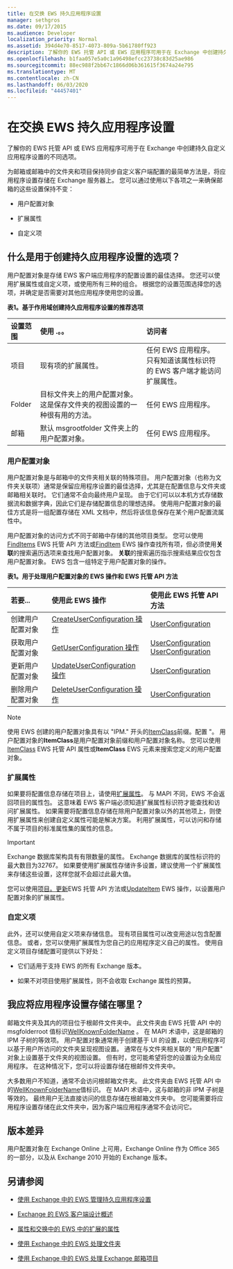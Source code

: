 ```yaml
---
title: 在交换 EWS 持久应用程序设置
manager: sethgros
ms.date: 09/17/2015
ms.audience: Developer
localization_priority: Normal
ms.assetid: 394d4e70-8517-4073-809a-5b61780ff923
description: 了解你的 EWS 托管 API 或 EWS 应用程序可用于在 Exchange 中创建持久自定义应用程序设置的不同选项。
ms.openlocfilehash: b1faa057e5a0c1a96498efcc23738c83d25ae986
ms.sourcegitcommit: 88ec988f2bb67c1866d06b361615f3674a24e795
ms.translationtype: MT
ms.contentlocale: zh-CN
ms.lasthandoff: 06/03/2020
ms.locfileid: "44457401"
---
```

# <a name="persistent-application-settings-in-ews-in-exchange"></a>在交换 EWS 持久应用程序设置

了解你的 EWS 托管 API 或 EWS 应用程序可用于在 Exchange 中创建持久自定义应用程序设置的不同选项。
  

  
为邮箱或邮箱中的文件夹和项目保持同步自定义客户端配置的最简单方法是，将应用程序设置存储在 Exchange 服务器上。 您可以通过使用以下各项之一来确保邮箱的这些设置保持不变： 
  
- 用户配置对象
    
- 扩展属性
    
- 自定义项
    
## <a name="what-are-my-options-for-creating-persistent-application-settings"></a>什么是用于创建持久应用程序设置的选项？
<a name="Options"> </a>

用户配置对象是存储 EWS 客户端应用程序的配置设置的最佳选择。 您还可以使用扩展属性或自定义项，或使用所有三种的组合。 根据您的设置范围选择您的选项，并确定是否需要对其他应用程序使用您的设置。
  
**表1。基于作用域创建持久应用程序设置的推荐选项**

|**设置范围**|**使用 .。。**|**访问者**|
|:-----|:-----|:-----|
|项目  <br/> |现有项的扩展属性。  <br/> |任何 EWS 应用程序。 只有知道该属性标识符的 EWS 客户端才能访问扩展属性。  <br/> |
|Folder  <br/> |目标文件夹上的用户配置对象。 这是保存文件夹的视图设置的一种很有用的方法。  <br/> |任何 EWS 应用程序。  <br/> |
|邮箱  <br/> |默认 msgrootfolder 文件夹上的用户配置对象。  <br/> |任何 EWS 应用程序。  <br/> |
   
### <a name="user-configuration-objects"></a>用户配置对象
<a name="UserConfig"> </a>

用户配置对象是与邮箱中的文件夹相关联的特殊项目。 用户配置对象（也称为文件夹关联项）通常是保留应用程序设置的最佳选择，尤其是在配置信息与文件夹或邮箱相关联时。 它们通常不会向最终用户呈现。 由于它们可以以本机方式存储数据流和数据字典，因此它们是存储配置信息的理想选择。 使用用户配置对象的最佳方式是将一组配置存储在 XML 文档中，然后将该信息保存在某个用户配置流属性中。
  
用户配置对象的访问方式不同于邮箱中存储的其他项目类型。 您可以使用[FindItems](https://msdn.microsoft.com/library/microsoft.exchange.webservices.data.exchangeservice.finditems%28v=EXCHG.80%29.aspx) EWS 托管 API 方法或[FindItem](https://msdn.microsoft.com/library/ebad6aae-16e7-44de-ae63-a95b24539729%28Office.15%29.aspx) EWS 操作查找所有项，但必须使用**关联**的搜索遍历选项来查找用户配置对象。 **关联**的搜索遍历指示搜索结果应仅包含用户配置对象。 EWS 包含一组特定于用户配置对象的操作。 
  
**表1。用于处理用户配置对象的 EWS 操作和 EWS 托管 API 方法**

|**若要...**|**使用此 EWS 操作**|**使用此 EWS 托管 API 方法**|
|:-----|:-----|:-----|
|创建用户配置对象  <br/> |[CreateUserConfiguration 操作](https://msdn.microsoft.com/library/eb5b8ab6-9743-481c-aac9-f9aa889bd353%28Office.15%29.aspx) <br/> |[UserConfiguration](https://msdn.microsoft.com/library/microsoft.exchange.webservices.data.userconfiguration.save%28v=exchg.80%29.aspx) <br/> |
|获取用户配置对象  <br/> |[GetUserConfiguration 操作](https://msdn.microsoft.com/library/71d50e3c-92bd-435f-8118-b28bb85f8138%28Office.15%29.aspx) <br/> |[UserConfiguration](https://msdn.microsoft.com/library/microsoft.exchange.webservices.data.userconfiguration.bind%28v=exchg.80%29.aspx) <br/> [UserConfiguration](https://msdn.microsoft.com/library/microsoft.exchange.webservices.data.userconfiguration.load%28v=exchg.80%29.aspx) <br/> |
|更新用户配置对象  <br/> |[UpdateUserConfiguration 操作](https://msdn.microsoft.com/library/eda73b62-6a3a-43ae-8fd9-f30892811f27%28Office.15%29.aspx) <br/> |[UserConfiguration](https://msdn.microsoft.com/library/microsoft.exchange.webservices.data.userconfiguration.bind%28v=exchg.80%29.aspx) <br/> |
|删除用户配置对象  <br/> |[DeleteUserConfiguration 操作](https://msdn.microsoft.com/library/93e44690-be2d-4fdb-96a8-4ded3c193aed%28Office.15%29.aspx) <br/> |[UserConfiguration](https://msdn.microsoft.com/library/microsoft.exchange.webservices.data.userconfiguration.delete%28v=exchg.80%29.aspx) <br/> |
   
> [!NOTE]
> 使用 EWS 创建的用户配置对象具有以 "IPM." 开头的[ItemClass](https://msdn.microsoft.com/library/56020078-50b4-4880-894a-a9f234033cfb%28Office.15%29.aspx)前缀。配置 "。 用户配置对象的**ItemClass**是用户配置对象前缀和用户配置对象名称。 您可以使用[ItemClass](https://msdn.microsoft.com/library/microsoft.exchange.webservices.data.userconfiguration.delete%28v=exchg.80%29.aspx) EWS 托管 API 属性或**ItemClass** EWS 元素来搜索您定义的用户配置对象。 
  
### <a name="extended-properties"></a>扩展属性
<a name="ExtendedProperties"> </a>

如果要将配置信息存储在项目上，请使用[扩展属性](properties-and-extended-properties-in-ews-in-exchange.md)。 与 MAPI 不同，EWS 不会返回项目的属性包。 这意味着 EWS 客户端必须知道扩展属性标识符才能查找和访问扩展属性。 如果需要将配置信息存储在除用户配置对象以外的其他项上，则使用扩展属性来创建自定义属性可能是解决方案。 利用扩展属性，可以访问和存储不属于项目的标准属性集的属性的信息。 
  
> [!IMPORTANT]
> Exchange 数据库架构具有有限数量的属性。 Exchange 数据库的属性标识符的最大数目为32767。 如果要使用扩展属性存储许多设置，建议使用一个扩展属性来存储这些设置，这样您就不会超过此最大值。 
  
您可以使用[项目。更新](https://msdn.microsoft.com/library/microsoft.exchange.webservices.data.item.update%28v=EXCHG.80%29.aspx)EWS 托管 API 方法或[UpdateItem](https://msdn.microsoft.com/library/5d027523-e0bc-4da2-b60b-0cb9fc1fdfe4%28Office.15%29.aspx) EWS 操作，以设置用户配置对象的扩展属性。 
  
### <a name="custom-items"></a>自定义项
<a name="CustomItems"> </a>

此外，还可以使用自定义项来存储信息。 现有项目属性可以改变用途以包含配置信息。 或者，您可以使用扩展属性为您自己的应用程序定义自己的属性。 使用自定义项目存储配置可提供以下好处： 
  
- 它们适用于支持 EWS 的所有 Exchange 版本。
    
- 如果不对项目使用扩展属性，则不会收取 Exchange 属性的预算。
    
## <a name="where-should-i-store-my-application-settings"></a>我应将应用程序设置存储在哪里？
<a name="ApplicationSettingsLocation"> </a>

邮箱文件夹及其内的项目位于根邮件文件夹中。 此文件夹由 EWS 托管 API 中的 msgfolderroot 值标识[WellKnownFolderName](https://msdn.microsoft.com/library/office/microsoft.exchange.webservices.data.wellknownfoldername%28v=exchg.80%29.aspx) 。 在 MAPI 术语中，这是邮箱的 IPM 子树的等效项。 用户配置对象通常用于创建基于 UI 的设置，以便应用程序可以基于用户所访问的文件夹呈现视图设置。 通常在与文件夹相关联的 "用户配置" 对象上设置基于文件夹的视图设置。 但有时，您可能希望将您的设置设为全局应用程序。 在这种情况下，您可以将设置存储在根邮件文件夹中。 
  
大多数用户不知道，通常不会访问根邮箱文件夹。 此文件夹由 EWS 托管 API 中的[WellKnownFolderName](https://msdn.microsoft.com/library/office/microsoft.exchange.webservices.data.wellknownfoldername%28v=exchg.80%29.aspx)值标识。 在 MAPI 术语中，这与邮箱的非 IPM 子树是等效的。 最终用户无法直接访问的信息存储在根邮箱文件夹中。 您可能需要将应用程序设置存储在此文件夹中，因为客户端应用程序通常不会访问它。 
  
## <a name="version-differences"></a>版本差异
<a name="VersionDifferences"> </a>

用户配置对象在 Exchange Online 上可用，Exchange Online 作为 Office 365 的一部分，以及从 Exchange 2010 开始的 Exchange 版本。
  
## <a name="see-also"></a>另请参阅


- [使用 Exchange 中的 EWS 管理持久应用程序设置](how-to-manage-persistent-application-settings-by-using-ews-in-exchange.md)
    
- [Exchange 的 EWS 客户端设计概述](ews-client-design-overview-for-exchange.md)
    
- [属性和交换中的 EWS 中的扩展的属性](properties-and-extended-properties-in-ews-in-exchange.md)
    
- [使用 Exchange 中的 EWS 处理文件夹](how-to-work-with-folders-by-using-ews-in-exchange.md)
    
- [使用 Exchange 中的 EWS 处理 Exchange 邮箱项目](how-to-work-with-exchange-mailbox-items-by-using-ews-in-exchange.md)
    

